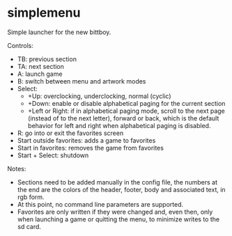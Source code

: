 # simplemenu
Simple launcher for the new bittboy.

Controls:
- TB: previous section
- TA: next section
- A: launch game
- B: switch between menu and artwork modes
- Select: 
  - +Up: overclocking, underclocking, normal (cyclic)
  - +Down: enable or disable alphabetical paging for the current section
  - +Left or Right: if in alphabetical paging mode, scroll to the next page (instead of to the next letter), forward or back, which is the default behavior for left and right when alphabetical paging is disabled.
- R: go into or exit the favorites screen
- Start outside favorites: adds a game to favorites
- Start in favorites: removes the game from favorites
- Start + Select: shutdown

Notes:
- Sections need to be added manually in the config file, the numbers at the end are the colors of the header, footer, body and associated text, in rgb form.
- At this point, no command line parameters are supported.
- Favorites are only written if they were changed and, even then, only when launching a game or quitting the menu, to minimize writes to the sd card.
